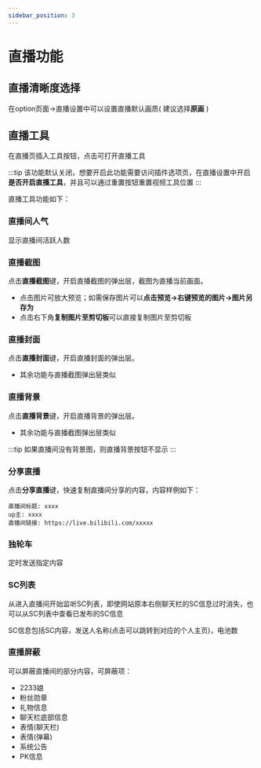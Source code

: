 ```yaml
---
sidebar_position: 3
---
```


# 直播功能

## 直播清晰度选择

在option页面->直播设置中可以设置直播默认画质( 建议选择**原画** )

## 直播工具

在直播页插入工具按钮，点击可打开直播工具

:::tip
该功能默认关闭，想要开启此功能需要访问插件选项页，在直播设置中开启**是否开启直播工具**，并且可以通过重置按钮重置视频工具位置
:::


直播工具功能如下：

### 直播间人气

显示直播间活跃人数

### 直播截图

点击**直播截图**键，开启直播截图的弹出层，截图为直播当前画面。

- 点击图片可放大预览；如需保存图片可以**点击预览->右键预览的图片->图片另存为**
- 点击右下角**复制图片至剪切板**可以直接复制图片至剪切板

### 直播封面

点击**直播封面**键，开启直播封面的弹出层。

- 其余功能与直播截图弹出层类似

### 直播背景

点击**直播背景**键，开启直播背景的弹出层。

- 其余功能与直播截图弹出层类似

:::tip
如果直播间没有背景图，则直播背景按钮不显示
:::

### 分享直播

点击**分享直播**键，快速复制直播间分享的内容，内容样例如下：

```
直播间标题: xxxx
up主: xxxx
直播间链接: https://live.bilibili.com/xxxxx
```

### 独轮车

定时发送指定内容

### SC列表

从进入直播间开始监听SC列表，即使网站原本右侧聊天栏的SC信息过时消失，也可以从SC列表中查看已发布的SC信息

SC信息包括SC内容，发送人名称(点击可以跳转到对应的个人主页)，电池数

### 直播屏蔽

可以屏蔽直播间的部分内容，可屏蔽项：

- 2233娘
- 粉丝勋章
- 礼物信息
- 聊天栏底部信息
- 表情(聊天栏)
- 表情(弹幕)
- 系统公告
- PK信息

